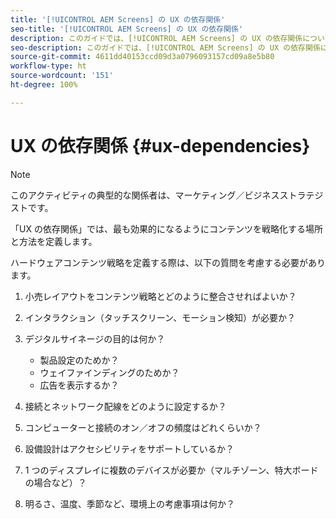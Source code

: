 ```yaml
---
title: '[!UICONTROL AEM Screens] の UX の依存関係'
seo-title: '[!UICONTROL AEM Screens] の UX の依存関係'
description: このガイドでは、[!UICONTROL AEM Screens] の UX の依存関係について説明します。
seo-description: このガイドでは、[!UICONTROL AEM Screens] の UX の依存関係について説明します。
source-git-commit: 4611dd40153ccd09d3a0796093157cd09a8e5b80
workflow-type: ht
source-wordcount: '151'
ht-degree: 100%

---
```



# UX の依存関係 {#ux-dependencies}

>[!NOTE]
>
>このアクティビティの典型的な関係者は、マーケティング／ビジネスストラテジストです。

「UX の依存関係」では、最も効果的になるようにコンテンツを戦略化する場所と方法を定義します。

ハードウェアコンテンツ戦略を定義する際は、以下の質問を考慮する必要があります。

1. 小売レイアウトをコンテンツ戦略とどのように整合させればよいか？

1. インタラクション（タッチスクリーン、モーション検知）が必要か？

1. デジタルサイネージの目的は何か？

   * 製品設定のためか？
   * ウェイファインディングのためか？
   * 広告を表示するか？

1. 接続とネットワーク配線をどのように設定するか？

1. コンピューターと接続のオン／オフの頻度はどれくらいか？

1. 設備設計はアクセシビリティをサポートしているか？

1. 1 つのディスプレイに複数のデバイスが必要か（マルチゾーン、特大ボードの場合など）？

1. 明るさ、温度、季節など、環境上の考慮事項は何か？


